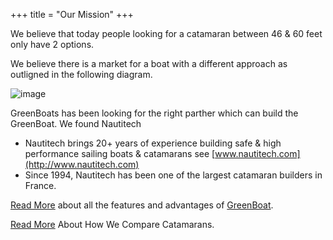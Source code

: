 +++
title = "Our Mission"
+++

We believe that today people looking for a catamaran between 46 & 60 feet only have 2 options.

We believe there is a market for a boat with a different approach as outligned in the following diagram.


![image](/images/GreenCatSwot.png)

GreenBoats has been looking for the right parther which can build the GreenBoat. We found Nautitech

-  Nautitech brings 20+ years of experience building safe & high performance sailing boats & catamarans see [www.nautitech.com](http://www.nautitech.com) 
-  Since 1994, Nautitech has been one of the largest catamaran builders in France.

[Read More](/greenboats) about all the features and advantages of [GreenBoat](/greenboats/greenboats).

[Read More](/greenboats/compare) About How We Compare Catamarans.



<style type="text/css">
h2{
	font-weight: normal;
	color: #000;
}
</style>